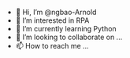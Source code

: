 - 👋 Hi, I’m @ngbao-Arnold
- 👀 I’m interested in RPA
- 🌱 I’m currently learning Python
- 💞️ I’m looking to collaborate on ...
- 📫 How to reach me ...

<!---
ngbao-Arnold/ngbao-Arnold is a ✨ special ✨ repository because its `README.md` (this file) appears on your GitHub profile.
You can click the Preview link to take a look at your changes.
--->
